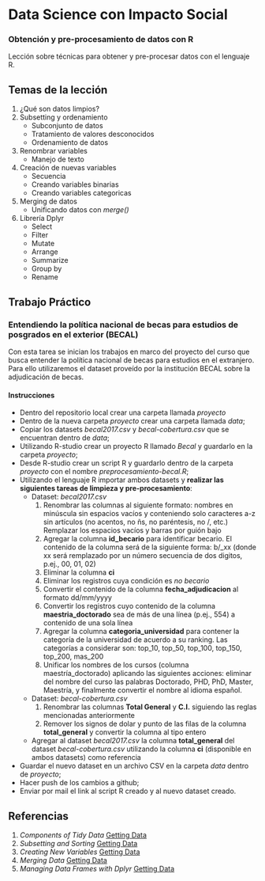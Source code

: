 # Data Science con Impacto Social

### Obtención y pre-procesamiento de datos con R

Lección sobre técnicas para obtener y pre-procesar datos con el lenguaje R.

## Temas de la lección

1. ¿Qué son datos limpios?
2. Subsetting y ordenamiento
	+ Subconjunto de datos
	+ Tratamiento de valores desconocidos
	+ Ordenamiento de datos
3. Renombrar variables
	+ Manejo de texto
4. Creación de nuevas variables
	+ Secuencia
	+ Creando variables binarias
	+ Creando variables categoricas
5. Merging de datos
	+ Unificando datos con _merge()_
6. Librería Dplyr
	+ Select
	+ Filter
	+ Mutate
	+ Arrange
	+ Summarize
	+ Group by
	+ Rename

## Trabajo Práctico

### Entendiendo la política nacional de becas para estudios de posgrados en el exterior (BECAL)

Con esta tarea se inician los trabajos en marco del proyecto del curso que busca entender la política nacional de becas para estudios en el extranjero. Para ello utilizaremos el dataset proveído por la institución BECAL sobre la adjudicación de becas.

#### Instrucciones

* Dentro del repositorio local crear una carpeta llamada _proyecto_
* Dentro de la nueva carpeta _proyecto_ crear una carpeta llamada _data_;
* Copiar los datasets _becal2017.csv_ y _becal-cobertura.csv_ que se encuentran dentro de _data_;
* Utilizando R-studio crear un proyecto R llamado _Becal_ y guardarlo en la carpeta _proyecto_;
* Desde R-studio crear un script R y guardarlo dentro de la carpeta _proyecto_ con el nombre _preprocesamiento-becal.R_;
* Utilizando el lenguaje R importar ambos datasets y **realizar las siguientes tareas de limpieza y pre-procesamiento**:
	+ Dataset: _becal2017.csv_
		1. Renombrar las columnas al siguiente formato: nombres en minúscula sin espacios vacíos y conteniendo solo caracteres a-z sin artículos (no acentos, no ñs, no paréntesis, no /, etc.) Remplazar los espacios vacíos y barras por guión bajo
		2. Agregar la columna **id_becario** para identificar becario. El contenido de la columna será de la siguiente forma: b/_xx (donde xx será remplazado por un número secuencia de dos digitos, p.ej., 00, 01, 02)
		3. Eliminar la columna **ci**
		4. Eliminar los registros cuya condición es _no becario_
		5. Convertir el contenido de la columna **fecha_adjudicacion** al formato dd/mm/yyyy
		6. Convertir los registros cuyo contenido de la columna **maestria_doctorado** sea de más de una línea (p.ej., 554) a contenido de una sola línea
		7. Agregar la columna **categoria_universidad** para contener la categoría de la universidad de acuerdo a su ranking. Las categorías a considerar son: top_10, top_50, top_100, top_150, top_200, mas_200
		8. Unificar los nombres de los cursos (columna maestría_doctorado) aplicando las siguientes acciones: eliminar del nombre del curso las palabras Doctorado, PHD, PhD, Master, Maestría, y finalmente convertir el nombre al idioma español.
	+ Dataset: _becal-cobertura.csv_
		1. Renombrar las columnas **Total General** y **C.I.** siguiendo las reglas mencionadas anteriormente
		2. Remover los signos de dolar y punto de las filas de la columna **total_general** y convertir la columna al tipo entero
	+ Agregar al dataset _becal2017.csv_ la columna **total_general** del dataset _becal-cobertura.csv_ utilizando la columna **ci** (disponible en ambos datasets) como referencia
* Guardar el nuevo dataset en un archivo CSV en la carpeta _data_ dentro de _proyecto_;
* Hacer push de los cambios a github;
* Enviar por mail el link al script R creado y al nuevo dataset creado.

## Referencias

1. _Components of Tidy Data_ [Getting Data](https://github.com/DataScienceSpecialization/courses/blob/master/03_GettingData/01_03_componentsOfTidyData/index.Rmd)
2. _Subsetting and Sorting_ [Getting Data](https://github.com/DataScienceSpecialization/courses/blob/master/03_GettingData/03_01_subsettingAndSorting/index.Rmd)
3. _Creating New Variables_ [Getting Data](https://github.com/DataScienceSpecialization/courses/blob/master/03_GettingData/03_03_creatingNewVariables/index.Rmd)
4. _Merging Data_ [Getting Data](https://github.com/DataScienceSpecialization/courses/blob/master/03_GettingData/03_05_mergingData/index.Rmd)
5. _Managing Data Frames with Dplyr_ [Getting Data](https://github.com/DataScienceSpecialization/courses/blob/master/03_GettingData/dplyr/dplyr.pdf)